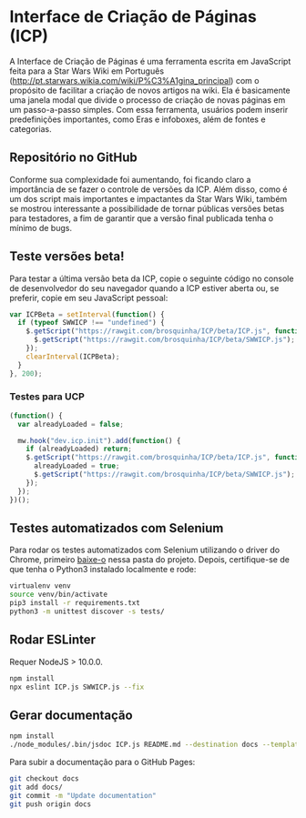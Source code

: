 # Interface de Criação de Páginas (ICP)

A Interface de Criação de Páginas é uma ferramenta escrita em JavaScript feita para a Star Wars Wiki em Português (http://pt.starwars.wikia.com/wiki/P%C3%A1gina_principal) com o propósito de facilitar a criação de novos artigos na wiki. Ela é basicamente uma janela modal que divide o processo de criação de novas páginas em um passo-a-passo simples. 
Com essa ferramenta, usuários podem inserir predefinições importantes, como Eras e infoboxes, além de fontes e categorias.

## Repositório no GitHub

Conforme sua complexidade foi aumentando, foi ficando claro a importância de se fazer o controle de versões da ICP. Além disso, como é um dos script mais importantes e impactantes da Star Wars Wiki, também se mostrou interessante a possibilidade de tornar públicas versões betas para testadores, a fim de garantir que a versão final publicada tenha o mínimo de bugs. 

## Teste versões beta!

Para testar a última versão beta da ICP, copie o seguinte código no console de desenvolvedor do seu navegador quando a ICP estiver aberta ou, se preferir, copie em seu JavaScript pessoal: 

```javascript
var ICPBeta = setInterval(function() {
  if (typeof SWWICP !== "undefined") {
    $.getScript("https://rawgit.com/brosquinha/ICP/beta/ICP.js", function() {
      $.getScript("https://rawgit.com/brosquinha/ICP/beta/SWWICP.js");
    });
    clearInterval(ICPBeta);
  }
}, 200);
```

### Testes para UCP

```javascript
(function() {
  var alreadyLoaded = false;

  mw.hook("dev.icp.init").add(function() {
    if (alreadyLoaded) return;
    $.getScript("https://rawgit.com/brosquinha/ICP/beta/ICP.js", function() {
      alreadyLoaded = true;
      $.getScript("https://rawgit.com/brosquinha/ICP/beta/SWWICP.js");
    });
  });
})();
```

## Testes automatizados com Selenium

Para rodar os testes automatizados com Selenium utilizando o driver do Chrome, primeiro [baixe-o](https://sites.google.com/a/chromium.org/chromedriver/downloads) nessa pasta do projeto. Depois, certifique-se de que tenha o Python3 instalado localmente e rode:

```bash
virtualenv venv
source venv/bin/activate
pip3 install -r requirements.txt
python3 -m unittest discover -s tests/
```

## Rodar ESLinter

Requer NodeJS > 10.0.0.

```bash
npm install
npx eslint ICP.js SWWICP.js --fix
```

## Gerar documentação

```bash
npm install
./node_modules/.bin/jsdoc ICP.js README.md --destination docs --template ./node_modules/minami
```

Para subir a documentação para o GitHub Pages:

```bash
git checkout docs
git add docs/
git commit -m "Update documentation"
git push origin docs
```
